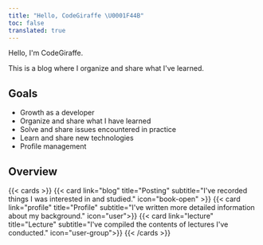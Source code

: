 ```yaml
---
title: "Hello, CodeGiraffe \U0001F44B"
toc: false
translated: true
---
```


Hello, I'm CodeGiraffe.

This is a blog where I organize and share what I've learned.

## Goals
- Growth as a developer
- Organize and share what I have learned
- Solve and share issues encountered in practice
- Learn and share new technologies
- Profile management

## Overview
{{< cards >}}
  {{< card link="blog" title="Posting" subtitle="I've recorded things I was interested in and studied." icon="book-open" >}}
  {{< card link="profile" title="Profile" subtitle="I've written more detailed information about my background." icon="user">}}
  {{< card link="lecture" title="Lecture" subtitle="I've compiled the contents of lectures I've conducted." icon="user-group">}}
{{< /cards >}}